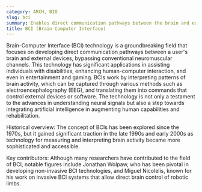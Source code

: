 ```yaml
---
category: ARCH, BIO
slug: bci
summary: Enables direct communication pathways between the brain and external devices, allowing for control of computers or prosthetics with neural activity.
title: BCI (Brain Computer Interface)
---
```


Brain-Computer Interface (BCI) technology is a groundbreaking field that focuses on developing direct communication pathways between a user's brain and external devices, bypassing conventional neuromuscular channels. This technology has significant applications in assisting individuals with disabilities, enhancing human-computer interaction, and even in entertainment and gaming. BCIs work by interpreting patterns of brain activity, which can be captured through various methods such as electroencephalography (EEG), and translating them into commands that control external devices or software. The technology is not only a testament to the advances in understanding neural signals but also a step towards integrating artificial intelligence in augmenting human capabilities and rehabilitation.

Historical overview: The concept of BCIs has been explored since the 1970s, but it gained significant traction in the late 1990s and early 2000s as technology for measuring and interpreting brain activity became more sophisticated and accessible.

Key contributors: Although many researchers have contributed to the field of BCI, notable figures include Jonathan Wolpaw, who has been pivotal in developing non-invasive BCI technologies, and Miguel Nicolelis, known for his work on invasive BCI systems that allow direct brain control of robotic limbs.